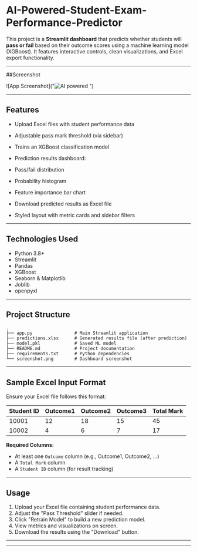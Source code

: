 # AI-Powered-Student-Exam-Performance-Predictor


This project is a **Streamlit dashboard** that predicts whether students will **pass or fail** based on their outcome scores using a machine learning model (XGBoost). It features interactive controls, clean visualizations, and Excel export functionality.

---

##Screenshot

![App Screenshot]("![AI powered](https://github.com/user-attachments/assets/e7c4e5a7-f71a-4df2-b485-5827930e1a07)
")

---

## Features

* Upload Excel files with student performance data
*  Adjustable pass mark threshold (via sidebar)
*  Trains an XGBoost classification model
*  Prediction results dashboard:

  * Pass/fail distribution
  * Probability histogram
  * Feature importance bar chart
*  Download predicted results as Excel file
*  Styled layout with metric cards and sidebar filters

---

##  Technologies Used

* Python 3.8+
* Streamlit
* Pandas
* XGBoost
* Seaborn & Matplotlib
* Joblib
* openpyxl

---

##  Project Structure

```
.
├── app.py                # Main Streamlit application
├── predictions.xlsx      # Generated results file (after prediction)
├── model.pkl             # Saved ML model
├── README.md             # Project documentation
├── requirements.txt      # Python dependencies
└── screenshot.png        # Dashboard screenshot
```

---

## Sample Excel Input Format

Ensure your Excel file follows this format:

| Student ID | Outcome1 | Outcome2 | Outcome3 | Total Mark |
| ---------- | -------- | -------- | -------- | ---------- |
| 10001      | 12       | 18       | 15       | 45         |
| 10002      | 4        | 6        | 7        | 17         |

**Required Columns:**

* At least one `Outcome` column (e.g., Outcome1, Outcome2, ...)
* A `Total Mark` column
* A `Student ID` column (for result tracking)

---


## Usage

1. Upload your Excel file containing student performance data.
2. Adjust the "Pass Threshold" slider if needed.
3. Click "Retrain Model" to build a new prediction model.
4. View metrics and visualizations on screen.
5. Download the results using the "Download" button.

---
---
